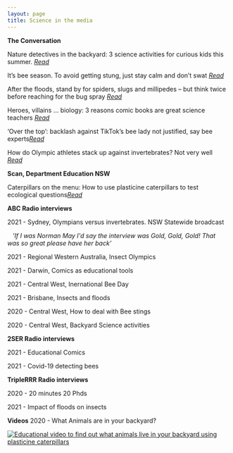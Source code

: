 ```yaml
---
layout: page
title: Science in the media
---
```


**The Conversation**


Nature detectives in the backyard: 3 science activities for curious kids this summer. [_Read_](https://theconversation.com/nature-detectives-in-the-backyard-3-science-activities-for-curious-kids-this-summer-151661)


It’s bee season. To avoid getting stung, just stay calm and don’t swat [_Read_](https://theconversation.com/its-bee-season-to-avoid-getting-stung-just-stay-calm-and-dont-swat-153625)


After the floods, stand by for spiders, slugs and millipedes – but think twice before reaching for the bug spray [_Read_](https://theconversation.com/after-the-floods-stand-by-for-spiders-slugs-and-millipedes-but-think-twice-before-reaching-for-the-bug-spray-157600)


Heroes, villains … biology: 3 reasons comic books are great science teachers [_Read_](https://theconversation.com/heroes-villains-biology-3-reasons-comic-books-are-great-science-teachers-143251)


‘Over the top’: backlash against TikTok’s bee lady not justified, say bee experts[_Read_](https://theconversation.com/over-the-top-backlash-against-tiktoks-bee-lady-not-justified-say-bee-experts-162346)

How do Olympic athletes stack up against invertebrates? Not very well  [_Read_](https://theconversation.com/how-do-olympic-athletes-stack-up-against-invertebrates-not-very-well-164488)


**Scan, Department Education NSW**


Caterpillars on the menu: How to use plasticine caterpillars to test ecological questions[_Read_](https://education.nsw.gov.au/content/dam/main-education/teaching-and-learning/professional-learning/scan/media/documents/vol-40/Scan_40-2_March2021_AEM.pdf)

**ABC Radio interviews**


2021 - Sydney, Olympians versus invertebrates. NSW Statewide broadcast

&nbsp;&nbsp;&nbsp;_'If I was Norman May I'd say the interview was Gold, Gold, Gold! That was so great please have her back'_

2021 - Regional Western Australia, Insect Olympics


2021 - Darwin, Comics as educational tools


2021 - Central West, Inernational Bee Day


2021 - Brisbane, Insects and floods


2020 - Central West, How to deal with Bee stings


2020 - Central West, Backyard Science activities


**2SER Radio interviews**


2021 - Educational Comics

2021 - Covid-19 detecting bees

**TripleRRR Radio interviews**

2020 - 20 minutes 20 Phds

2021 - Impact of floods on insects


**Videos**
2020 - What Animals are in your backyard?


[![Educational video to find out what animals live in your backyard using plasticine caterpillars](http://img.youtube.com/vi/umb-HhUAjJk/0.jpg)](http://www.youtube.com/watch?v=umb-HhUAjJk)



